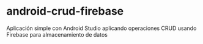 # android-crud-firebase
Aplicación simple con Android Studio aplicando operaciones CRUD usando Firebase para almacenamiento de datos
